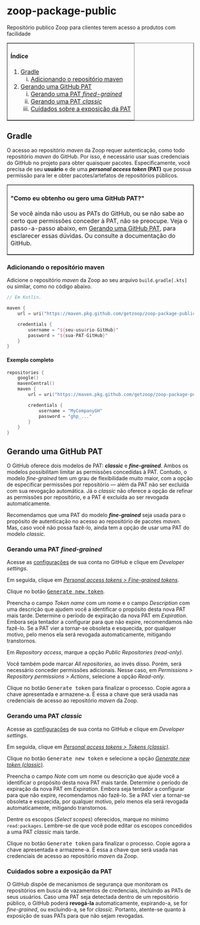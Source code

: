 # zoop-package-public

Repositório publico Zoop para clientes terem acesso a produtos com facilidade


<table border="1px">
  <tr>
    <td>
        <h4>Índice</h4>
        <ol type="1">
            <li>
                <a href="#gradle">Gradle</a>
                <ol type="i">
                    <li><a href="#adicionando-o-repositório-maven">Adicionando o repositório maven</a></li>
                </ol>
            </li>
            <li>
                <a href="#gerando-uma-github-pat">Gerando uma GitHub PAT</a>
                <ol type="i">
                    <li><a href="#gerando-uma-pat-fined-grained">Gerando uma PAT <i>fined-grained</i></a></li>
                    <li><a href="#gerando-uma-pat-classic">Gerando uma PAT <i>classic</i></a></li>
                    <li><a href="#cuidados-sobre-a-exposição-da-pat">Cuidados sobre a exposição da PAT</a></li>
                </ol>
            </li>
        </ol>
    </td>
  </tr>
</table>

## Gradle

O acesso ao repositório _maven_ da Zoop requer autenticação, como todo repositório _maven_ do GitHub. Por isso, é necessário usar suas credenciais do GitHub no projeto para obter quaisquer pacotes. Especificamente, você precisa de seu **usuário** e de uma **_personal access token_ (PAT)** que possua permissão para ler e obter pacotes/artefatos de repositórios públicos.

<table border="1px" width="100%">
  <tr>
    <td>
<h4>"Como eu obtenho ou gero uma GitHub PAT?"</h4>
<p>Se você ainda não usou as PATs do GitHub, ou se não sabe ao certo que permissões conceder à PAT, não se preocupe. Veja o passo-a-passo abaixo, em <a href="#gerando-uma-github-pat">Gerando uma GitHub PAT</a>, para esclarecer essas dúvidas. Ou consulte a documentação do GitHub.</p>
    </td>
  </tr>
</table>

### Adicionando o repositório maven

Adicione o repositório _maven_ da Zoop ao seu arquivo `build.gradle[.kts]` ou similar, como no código abaixo.

```kt
// Em Kotlin.

maven {
    url = uri("https://maven.pkg.github.com/getzoop/zoop-package-public")

    credentials {
        username = "${seu-usuário-GitHub}"
        password = "${sua-PAT-GitHub}"
    }
}
```

#### Exemplo completo

```kt
repositories {
    google()
    mavenCentral()
    maven {
        url = uri("https://maven.pkg.github.com/getzoop/zoop-package-public")

        credentials {
            username = "MyCompanyGH"
            password = "ghp_..."
        }
    }
}
```

## Gerando uma GitHub PAT

O GitHub oferece dois modelos de PAT: **_classic_** e **_fine-grained_**. Ambos os modelos possibilitam limitar as permissões concedidas à PAT. Contudo, o modelo _fine-grained_ tem um grau de flexibilidade muito maior, com a opção de especificar permissões por repositório — além da PAT não ser excluída com sua revogação automática. Já o _classic_ não oferece a opção de refinar as permissões por repositório, e a PAT é excluída ao ser revogada automaticamente.

Recomendamos que uma PAT do modelo **_fine-grained_** seja usada para o propósito de autenticação no acesso ao repositório de pacotes _maven_. Mas, caso você não possa fazê-lo, ainda tem a opção de usar uma PAT do modelo _classic_.

### Gerando uma PAT _fined-grained_

Acesse as [configurações](https://github.com/settings) de sua conta no GitHub e clique em _Developer settings_.

Em seguida, clique em [_Personal access tokens > Fine-grained tokens_](https://github.com/settings/tokens?type=beta).

Clique no botão <kbd>[Generate new token](https://github.com/settings/personal-access-tokens/new)</kbd>.

Preencha o campo _Token name_ com um nome e o campo _Description_ com uma descrição que ajudem você a identificar o propósito desta nova PAT mais tarde. Determine o período de expiração da nova PAT em _Expiration_. Embora seja tentador a configurar para que não expire, recomendamos não fazê-lo. Se a PAT vier a tornar-se obsoleta e esquecida, por qualquer motivo, pelo menos ela será revogada automaticamente, mitigando transtornos.

Em _Repository access_, marque a opção _Public Repositories (read-only)_.

Você também pode marcar _All repositories_, ao invés disso. Porém, será necessário conceder permissões adicionais. Nesse caso, em _Permissions > Repository permissions > Actions_, selecione a opção _Read-only_.

Clique no botão <kbd>Generate token</kbd> para finalizar o processo. Copie agora a chave apresentada e armazene-a. É essa a chave que será usada nas credenciais de acesso ao repositório _maven_ da Zoop.

### Gerando uma PAT _classic_

Acesse as [configurações](https://github.com/settings) de sua conta no GitHub e clique em _Developer settings_.

Em seguida, clique em [_Personal access tokens > Tokens (classic)_](https://github.com/settings/tokens).

Clique no botão <kbd>Generate new token</kbd> e selecione a opção [_Generate new token (classic)_](https://github.com/settings/tokens/new).

Preencha o campo _Note_ com um nome ou descrição que ajude você a identificar o propósito desta nova PAT mais tarde. Determine o período de expiração da nova PAT em _Expiration_. Embora seja tentador a configurar para que não expire, recomendamos não fazê-lo. Se a PAT vier a tornar-se obsoleta e esquecida, por qualquer motivo, pelo menos ela será revogada automaticamente, mitigando transtornos.

Dentre os escopos (_Select scopes_) oferecidos, marque no mínimo `read:packages`. Lembre-se de que você pode editar os escopos concedidos a uma PAT _classic_ mais tarde.

Clique no botão <kbd>Generate token</kbd> para finalizar o processo. Copie agora a chave apresentada e armazene-a. É essa a chave que será usada nas credenciais de acesso ao repositório _maven_ da Zoop.

### Cuidados sobre a exposição da PAT

O GitHub dispõe de mecanismos de segurança que monitoram os repositórios em busca de vazamentos de credenciais, incluindo as PATs de seus usuários. Caso uma PAT seja detectada dentro de um repositório público, o GitHub poderá **revogá-la** automaticamente, expirando-a, se for _fine-grained_, ou excluindo-a, se for _classic_. Portanto, atente-se quanto à exposição de suas PATs para que não sejam revogadas.
